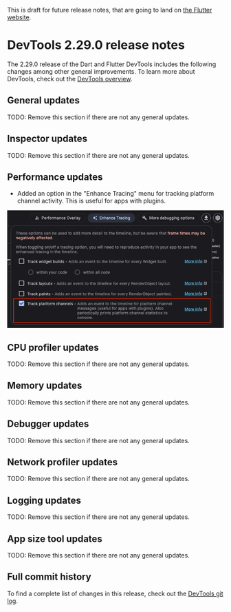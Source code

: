 This is draft for future release notes, that are going to land on
[the Flutter website](https://docs.flutter.dev/tools/devtools/release-notes).

# DevTools 2.29.0 release notes

The 2.29.0 release of the Dart and Flutter DevTools
includes the following changes among other general improvements.
To learn more about DevTools, check out the
[DevTools overview](https://docs.flutter.dev/tools/devtools/overview).

## General updates

TODO: Remove this section if there are not any general updates.

## Inspector updates

TODO: Remove this section if there are not any general updates.

## Performance updates

* Added an option in the "Enhance Tracing" menu for tracking platform channel
activity. This is useful for apps with plugins.

![Track platform channels setting](images/track_platform_channels.png "Track platform channels setting")

## CPU profiler updates

TODO: Remove this section if there are not any general updates.

## Memory updates

TODO: Remove this section if there are not any general updates.

## Debugger updates

TODO: Remove this section if there are not any general updates.

## Network profiler updates

TODO: Remove this section if there are not any general updates.

## Logging updates

TODO: Remove this section if there are not any general updates.

## App size tool updates

TODO: Remove this section if there are not any general updates.

## Full commit history

To find a complete list of changes in this release, check out the
[DevTools git log](https://github.com/flutter/devtools/tree/v2.29.0).
